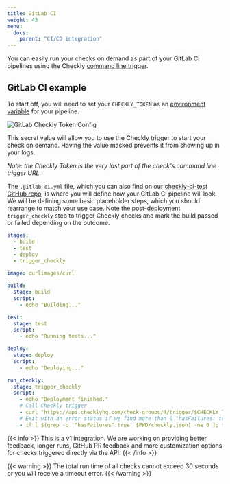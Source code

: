 ```yaml
---
title: GitLab CI
weight: 43
menu:
  docs:
    parent: "CI/CD integration"
---
```


You can easily run your checks on demand as part of your GitLab CI pipelines using the Checkly [command line trigger](/docs/cicd/triggers/).

## GitLab CI example

To start off, you will need to set your `CHECKLY_TOKEN` as an [environment variable](https://docs.gitlab.com/ee/ci/variables/) for your pipeline. 

![GitLab Checkly Token Config](/docs/images/cicd/gitlab-param.png)

This secret value will allow you to use the Checkly trigger to start your check on demand. Having the value masked prevents it from showing up in your logs.

_Note: the Checkly Token is the very last part of the check's command line trigger URL._

The `.gitlab-ci.yml` file, which you can also find on our [checkly-ci-test GitHub repo](https://github.com/checkly/checkly-ci-test), is where you will define how your GitLab CI pipeline will look. We will be defining some basic placeholder steps, which you should rearrange to match your use case. Note the post-deployment `trigger_checkly` step to trigger Checkly checks and mark the build passed or failed depending on the outcome.

```yml
stages:
  - build
  - test
  - deploy
  - trigger_checkly

image: curlimages/curl

build:
  stage: build
  script:
    - echo "Building..."

test:
  stage: test
  script:
    - echo "Running tests..."

deploy:
  stage: deploy
  script:
    - echo "Deploying..."

run_checkly:
  stage: trigger_checkly
  script:
    - echo "Deployment finished."
    # Call Checkly trigger
    - curl "https://api.checklyhq.com/check-groups/4/trigger/$CHECKLY_TOKEN" > $PWD/checkly.json
    # Exit with an error status if we find more than 0 "hasFailures: true" in the output
    - if [ $(grep -c '"hasFailures":true' $PWD/checkly.json) -ne 0 ]; then exit 1; fi
```

{{< info >}}
This is a v1 integration. We are working on providing better feedback, longer runs, GitHub PR feedback and more customization options
for checks triggered directly via the API. 
{{< /info >}}
 
{{< warning >}}
The total run time of all checks cannot exceed 30 seconds or you will receive a timeout error. 
{{< /warning >}}